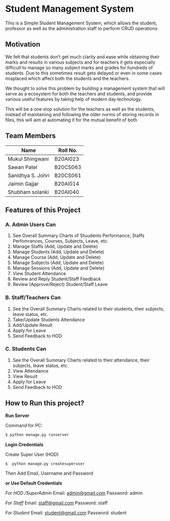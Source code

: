 # Student Management System 
This is a Simple Student Management System, which allows the student, professor as well as the administration staff to perform CRUD operations

## Motivation
We felt that students don’t get much clarity and ease while obtaining their marks and results in various subjects and for teachers it gets especially difficult to manage so many subject marks and grades for hundreds of students. Due to this sometimes result gets delayed or even in some cases misplaced which affect both the students and the teachers.

We thought to solve this problem by building a management system that will serve as a ecosystem for both the teachers and students, and provide various useful features by taking help of modern day technology.

This will be a one stop solution for the teachers as well as the students, instead of maintaining and following the older norms of storing records in files, this will aim at automating it for the mutual benefit of both

## Team Members
| Name  | Roll No. |
| ------------- | ------------- |
| Mukul Shingwani | B20AI023 |
| Sawan Patel  | B20CS063 |
| Sanidhya S. Johri  | B20CS061 |
| Jaimin Gajjar  | B20AI014 |
| Shubham solanki  | B20AI040 |

## Features of this Project

### A. Admin Users Can
1. See Overall Summary Charts of Stuudents Performance, Staffs Perfomrances, Courses, Subjects, Leave, etc.
2. Manage Staffs (Add, Update and Delete)
3. Manage Students (Add, Update and Delete)
4. Manage Course (Add, Update and Delete)
5. Manage Subjects (Add, Update and Delete)
6. Manage Sessions (Add, Update and Delete)
7. View Student Attendance
8. Review and Reply Student/Staff Feedback
9. Review (Approve/Reject) Student/Staff Leave

### B. Staff/Teachers Can
1. See the Overall Summary Charts related to their students, their subjects, leave status, etc.
2. Take/Update Students Attendance
3. Add/Update Result
4. Apply for Leave
5. Send Feedback to HOD

### C. Students Can
1. See the Overall Summary Charts related to their attendance, their subjects, leave status, etc.
2. View Attendance
3. View Result
4. Apply for Leave
5. Send Feedback to HOD


## How to Run this project?

**Run Server**

Command for PC:
```python
$ python manage.py runserver
```

**Login Credentials**

Create Super User (HOD)
```
$  python manage.py createsuperuser
```
Then Add Email, Username and Password

**or Use Default Credentials**

*For HOD /SuperAdmin*
Email: admin@gmail.com
Password: admin

*For Staff*
Email: staff@gmail.com
Password: staff

*For Student*
Email: student@gmail.com
Password: student


